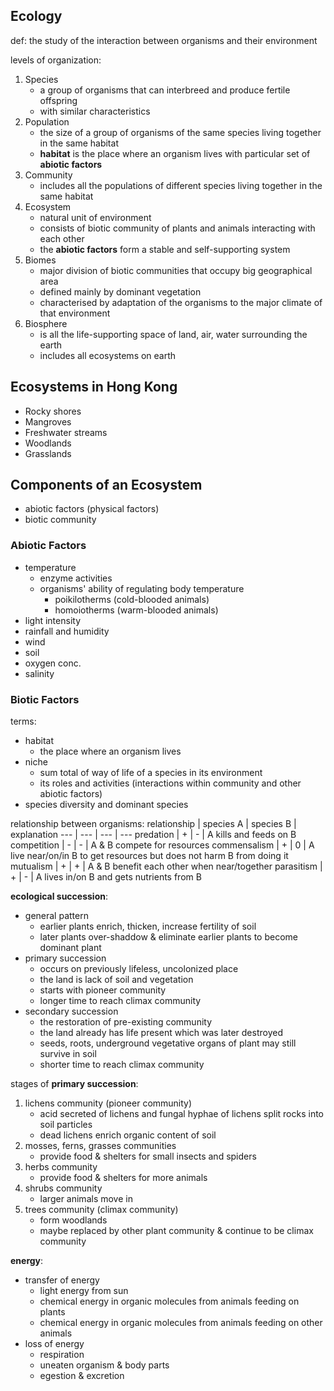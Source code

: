 ## Ecology
def: the study of the interaction between organisms and their environment  

levels of organization:
1. Species
	- a group of organisms that can interbreed and produce fertile offspring
	- with similar characteristics
2. Population
	- the size of a group of organisms of the same species living together in the same habitat
	- **habitat** is the place where an organism lives with particular set of **abiotic factors**
3. Community
	- includes all the populations of different species living together in the same habitat
4. Ecosystem
	- natural unit of environment
	- consists of biotic community of plants and animals interacting with each other
	- the **abiotic factors** form a stable and self-supporting system
5. Biomes
	- major division of biotic communities that occupy big geographical area
	- defined mainly by dominant vegetation
	- characterised by adaptation of the organisms to the major climate of that environment
6. Biosphere
	- is all the life-supporting space of land, air, water surrounding the earth
	- includes all ecosystems on earth

## Ecosystems in Hong Kong

- Rocky shores
- Mangroves
- Freshwater streams
- Woodlands
- Grasslands

## Components of an Ecosystem

- abiotic factors (physical factors)
- biotic community

### Abiotic Factors
- temperature
	- enzyme activities
	- organisms' ability of regulating body temperature
		- poikilotherms (cold-blooded animals)
		- homoiotherms (warm-blooded animals)
- light intensity
- rainfall and humidity
- wind
- soil
- oxygen conc.
- salinity

### Biotic Factors
terms: 
- habitat
	- the place where an organism lives
- niche
	- sum total of way of life of a species in its environment
	- its roles and activities (interactions within community and other abiotic factors)
- species diversity and dominant species

relationship between organisms: 
relationship | species A | species B | explanation
--- | --- | --- | ---
predation | + | - | A kills and feeds on B
competition | - | - | A & B compete for resources
commensalism | + | 0 | A live near/on/in B to get resources but does not harm B from doing it
mutualism | + | + | A & B benefit each other when near/together
parasitism | + | - | A lives in/on B and gets nutrients from B

**ecological succession**: 
- general pattern
	- earlier plants enrich, thicken, increase fertility of soil
	- later plants over-shaddow & eliminate earlier plants to become dominant plant
- primary succession
	- occurs on previously lifeless, uncolonized place
	- the land is lack of soil and vegetation
	- starts with pioneer community
	- longer time to reach climax community
- secondary succession
	- the restoration of pre-existing community
	- the land already has life present which was later destroyed
	- seeds, roots, underground vegetative organs of plant may still survive in soil
	- shorter time to reach climax community

stages of **primary succession**:
1. lichens community (pioneer community)
	- acid secreted of lichens and fungal hyphae of lichens split rocks into soil particles
	- dead lichens enrich organic content of soil
2. mosses, ferns, grasses communities
	- provide food & shelters for small insects and spiders
3. herbs community
	- provide food & shelters for more animals
4. shrubs community
	- larger animals move in
5. trees community (climax community)
	- form woodlands
	- maybe replaced by other plant community & continue to be climax community

**energy**:
- transfer of energy
	- light energy from sun
	- chemical energy in organic molecules from animals feeding on plants
	- chemical energy in organic molecules from animals feeding on other animals
- loss of energy
	- respiration
	- uneaten organism & body parts
	- egestion & excretion